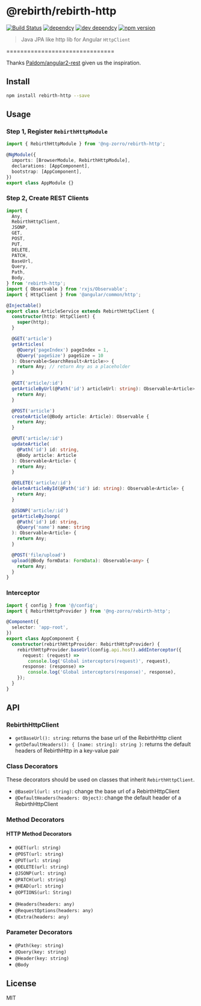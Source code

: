 # @rebirth/rebirth-http

[![Build Status](https://travis-ci.org/greengerong/rebirth-http.svg?branch=master)](https://travis-ci.org/greengerong/rebirth-http)
[![dependcy](https://david-dm.org/greengerong/rebirth-http.svg)](https://david-dm.org/greengerong/rebirth-http)
[![dev dependcy](https://david-dm.org/greengerong/rebirth-http/dev-status.svg)](https://david-dm.org/greengerong/rebirth-http?type=dev)
[![npm version](https://img.shields.io/npm/v/rebirth-http.svg)](https://www.npmjs.com/package/rebirth-http)

> Java JPA like http lib for Angular `HttpClient`

===============================

Thanks [Paldom/angular2-rest](https://github.com/Paldom/angular2-rest) given us the inspiration.

## Install

```bash
npm install rebirth-http --save
```

## Usage

### Step 1, Register `RebirthHttpModule`

```typescript
import { RebirthHttpModule } from '@ng-zorro/rebirth-http';

@NgModule({
  imports: [BrowserModule, RebirthHttpModule],
  declarations: [AppComponent],
  bootstrap: [AppComponent],
})
export class AppModule {}
```

### Step 2, Create REST Clients

```ts
import {
  Any,
  RebirthHttpClient,
  JSONP,
  GET,
  POST,
  PUT,
  DELETE,
  PATCH,
  BaseUrl,
  Query,
  Path,
  Body,
} from 'rebirth-http';
import { Observable } from 'rxjs/Observable';
import { HttpClient } from '@angular/common/http';

@Injectable()
export class ArticleService extends RebirthHttpClient {
  constructor(http: HttpClient) {
    super(http);
  }

  @GET('article')
  getArticles(
    @Query('pageIndex') pageIndex = 1,
    @Query('pageSize') pageSize = 10
  ): Observable<SearchResult<Article>> {
    return Any; // return Any as a placeholder
  }

  @GET('article/:id')
  getArticleByUrl(@Path('id') articleUrl: string): Observable<Article> {
    return Any;
  }

  @POST('article')
  createArticle(@Body article: Article): Observable {
    return Any;
  }

  @PUT('article/:id')
  updateArticle(
    @Path('id') id: string,
    @Body article: Article
  ): Observable<Article> {
    return Any;
  }

  @DELETE('article/:id')
  deleteArticleById(@Path('id') id: string): Observable<Article> {
    return Any;
  }

  @JSONP('article/:id')
  getArticleByJsonp(
    @Path('id') id: string,
    @Query('name') name: string
  ): Observable<Article> {
    return Any;
  }

  @POST('file/upload')
  upload(@Body formData: FormData): Observable<any> {
    return Any;
  }
}
```

### Interceptor

<!-- TODO: provide a factory injection token... This is not elegant. -->

```typescript
import { config } from '@/config';
import { RebirthHttpProvider } from '@ng-zorro/rebirth-http';

@Component({
  selector: 'app-root',
})
export class AppComponent {
  constructor(rebirthHttpProvider: RebirthHttpProvider) {
    rebirthHttpProvider.baseUrl(config.api.host).addInterceptor({
      request: (request) =>
        console.log('Global interceptors(request)', request),
      response: (response) =>
        console.log('Global interceptors(response)', response),
    });
  }
}
```

## API

### RebirthHttpClient

- `getBaseUrl(): string`: returns the base url of the RebirthHttp client
- `getDefaultHeaders(): { [name: string]: string }`: returns the default headers of RebirthHttp in a key-value pair

### Class Decorators

These decorators should be used on classes that inherit `RebirthHttpClient`.

- `@BaseUrl(url: string)`: change the base url of a RebirthHttpClient
- `@DefaultHeaders(headers: Object)`: change the default header of a RebirthHttpClient

### Method Decorators

#### HTTP Method Decorators

- `@GET(url: string)`
- `@POST(url: string)`
- `@PUT(url: string)`
- `@DELETE(url: string)`
- `@JSONP(url: string)`
- `@PATCH(url: string)`
- `@HEAD(url: string)`
- `@OPTIONS(url: String)`

* `@Headers(headers: any)`
* `@RequestOptions(headers: any)`
* `@Extra(headers: any)`

### Parameter Decorators

- `@Path(key: string)`
- `@Query(key: string)`
- `@Header(key: string)`
- `@Body`

## License

MIT
